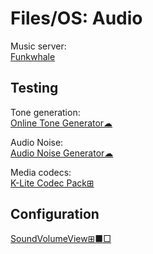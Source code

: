 # Files/OS: Audio

Music server:  
[Funkwhale](https://funkwhale.audio/)

## Testing

Tone generation:  
[Online Tone Generator☁](https://www.szynalski.com/tone-generator/)

Audio Noise:  
[Audio Noise Generator☁](https://www.random.org/audio-noise/)

Media codecs:  
[K-Lite Codec Pack⊞](https://codecguide.com/about_kl.htm)

## Configuration

[SoundVolumeView⊞■□](https://www.nirsoft.net/utils/sound_volume_view.html)
